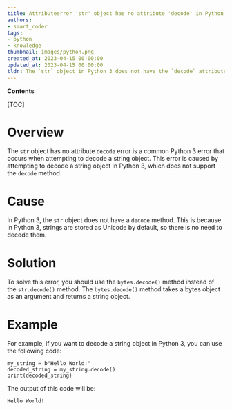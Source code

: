 ```yaml
---
title: Attributeerror 'str' object has no attribute 'decode' in Python 3
authors:
- smart_coder
tags:
- python
- knowledge
thumbnail: images/python.png
created_at: 2023-04-15 00:00:00
updated_at: 2023-04-15 00:00:00
tldr: The `str` object in Python 3 does not have the `decode` attribute, as strings are already stored as Unicode in Python 3.
---
```


**Contents**

[TOC]

# Overview
The `str` object has no attribute `decode` error is a common Python 3 error that occurs when attempting to decode a string object. This error is caused by attempting to decode a string object in Python 3, which does not support the `decode` method.

# Cause
In Python 3, the `str` object does not have a `decode` method. This is because in Python 3, strings are stored as Unicode by default, so there is no need to decode them.

# Solution
To solve this error, you should use the `bytes.decode()` method instead of the `str.decode()` method. The `bytes.decode()` method takes a bytes object as an argument and returns a string object.

# Example
For example, if you want to decode a string object in Python 3, you can use the following code:

```
my_string = b"Hello World!"
decoded_string = my_string.decode()
print(decoded_string)
```

The output of this code will be:

```
Hello World!
```
